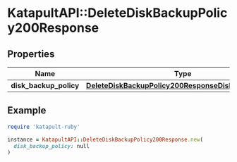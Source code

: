 # KatapultAPI::DeleteDiskBackupPolicy200Response

## Properties

| Name | Type | Description | Notes |
| ---- | ---- | ----------- | ----- |
| **disk_backup_policy** | [**DeleteDiskBackupPolicy200ResponseDiskBackupPolicy**](DeleteDiskBackupPolicy200ResponseDiskBackupPolicy.md) |  |  |

## Example

```ruby
require 'katapult-ruby'

instance = KatapultAPI::DeleteDiskBackupPolicy200Response.new(
  disk_backup_policy: null
)
```

